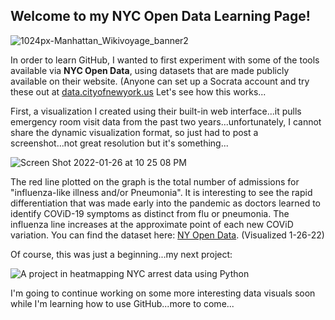 ## Welcome to my NYC Open Data Learning Page!
![1024px-Manhattan_Wikivoyage_banner2](https://user-images.githubusercontent.com/96954499/151288327-9bc1a2d5-19bc-4812-a561-f7b1846ab5a8.jpg)

In order to learn GitHub, I wanted to first experiment with some of the tools available via **NYC Open Data**, using datasets that are made publicly available on their website. (Anyone can set up a Socrata account and try these out at [data.cityofnewyork.us](https://data.cityofnewyork.us)
Let's see how this works...

First, a visualization I created using their built-in web interface...it pulls emergency room visit data from the past two years...unfortunately, I cannot share the dynamic visualization format, so just had to post a screenshot...not great resolution but it's something...

![Screen Shot 2022-01-26 at 10 25 08 PM](https://user-images.githubusercontent.com/96954499/151286788-87b82f24-8dbd-4fb8-96f0-36c4f6f19668.png)

The red line plotted on the graph is the total number of admissions for "influenza-like illness and/or Pneumonia".  It is interesting to see the rapid differentiation that was made early into the pandemic as doctors learned to identify COViD-19 symptoms as distinct from flu or pneumonia.  The influenza line increases at the approximate point of each new COViD variation.  You can find the dataset here:  [NY Open Data](https://data.cityofnewyork.us/Health/Emergency-Department-Visits-and-Admissions-for-Inf/2nwg-uqyg). (Visualized 1-26-22)

Of course, this was just a beginning...my next project:

![A project in heatmapping NYC arrest data using Python](https://github.com/amelia-ingram/hello-world/blob/gh-pages/Leaflet_map-NYC.ipynb)

I'm going to continue working on some more interesting data visuals soon while I'm learning how to use GitHub...more to come...

